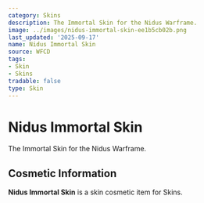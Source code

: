 ```yaml
---
category: Skins
description: The Immortal Skin for the Nidus Warframe.
image: ../images/nidus-immortal-skin-ee1b5cb02b.png
last_updated: '2025-09-17'
name: Nidus Immortal Skin
source: WFCD
tags:
- Skin
- Skins
tradable: false
type: Skin
---
```


# Nidus Immortal Skin

The Immortal Skin for the Nidus Warframe.

## Cosmetic Information

**Nidus Immortal Skin** is a skin cosmetic item for Skins.

